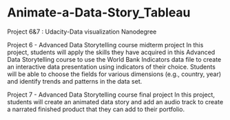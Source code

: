 # Animate-a-Data-Story_Tableau
Project 6&amp;7 :  Udacity-Data visualization Nanodegree


Project 6 - Advanced Data Storytelling course midterm project
In this project, students will apply the skills they have acquired in this Advanced Data Storytelling course to use the World Bank Indicators data file to create an interactive data presentation using indicators of their choice. Students will be able to choose the fields for various dimensions (e.g., country, year) and identify trends and patterns in the data set.

Project 7 - Advanced Data Storytelling course final project
In this project, students will create an animated data story and add an audio track to create a narrated finished product that they can add to their portfolio.
